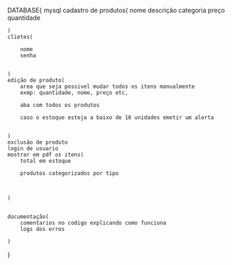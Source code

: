 DATABASE{
    mysql
    cadastro de produtos(
        nome
        descrição
        categoria
        preço
        quantidade

    )
    clietes(

        nome 
        senha


    )
    edição de produto(
        area que seja possivel mudar todos os itens manualmente
        exmp: quantidade, nome, preço etc,

        aba com todos os produtos

        caso o estoque esteja a baixo de 10 unidades emetir um alerta


    )
    exclusão de produto
    login de usuario
    mostrar em pdf os itens(
        total em estoque

        produtos categorizados por tipo



    )


    documentação(
        comentarios no codigo explicando como funciona
        logs dos erros

    )

}